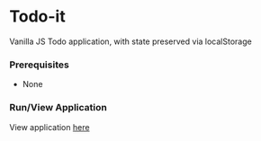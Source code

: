 # Todo-it

Vanilla JS Todo application, with state preserved via localStorage

### Prerequisites

- None

### Run/View Application

View application [here](https://attractive-cobweb.surge.sh/)
